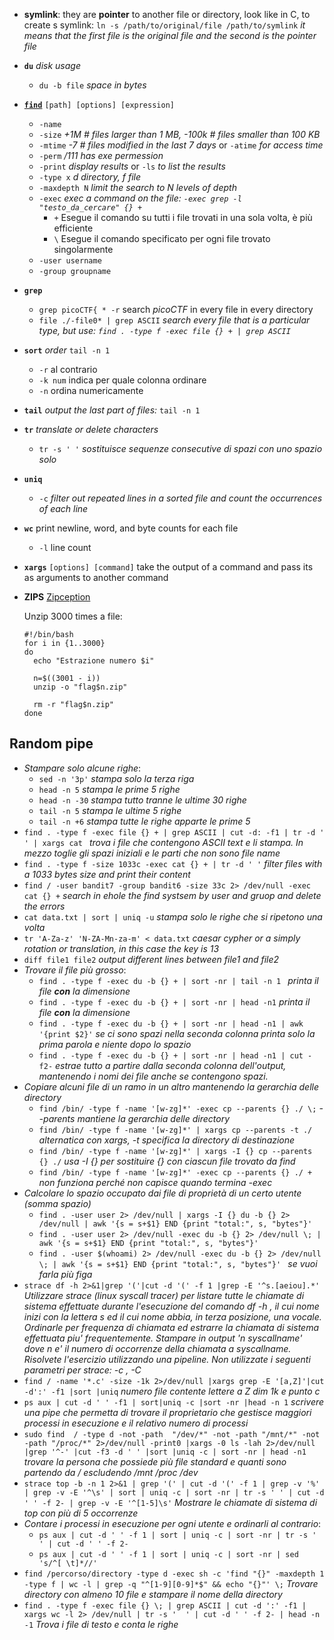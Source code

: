 - **symlink**: they are **pointer** to another file or directory, look like in C, to create s symlink: `ln -s /path/to/original/file /path/to/symlink` *it means that the first file is the original file and the second is the pointer file*
- **`du`** *disk usage*
  - `du -b file` *space in bytes*
- [**`find`**](https://www.grymoire.com/Unix/Find.html#uh-0) `[path] [options] [expression]`
  - `-name`
  - `-size` *+1M   # files larger than 1 MB, -100k # files smaller than 100 KB*
  - `-mtime` *-7   # files modified in the last 7 days* or `-atime` *for access time*
  - `-perm` */111 has exe permession*
  - `-print` *display results* or `-ls` *to list the results*
  - `-type x` *d directory, f file*
  - `-maxdepth N` *limit the search to N levels of depth*
  - `-exec` *exec a command on the file: `-exec grep -l "testo_da_cercare" {} +`*
    - `+` Esegue il comando su tutti i file trovati in una sola volta, è più efficiente
    - `\` Esegue il comando specificato per ogni file trovato singolarmente
  - `-user username` 
  - `-group groupname` 
- **`grep`**
  - `grep picoCTF{ * -r` search *picoCTF* in every file in every directory
  - `file ./-file0* | grep ASCII` *search every file that is a particular type, but use: `find . -type f -exec file {} + | grep ASCII`*
- **`sort`** *order* `tail -n 1`
  - `-r` al contrario
  - `-k num` indica per quale colonna ordinare
  - `-n` ordina numericamente
- **`tail`** *output the last part of files:* `tail -n 1`
- **`tr`** *translate or delete characters*
  - `tr -s ' '` *sostituisce sequenze consecutive di spazi con uno spazio solo*
- **`uniq`**
  - `-c` *filter out repeated lines in a sorted file and count the occurrences of each line*
- **`wc`** print newline, word, and byte counts for each file
  - `-l` line count
- **`xargs`** `[options] [command]` take the output of a command and pass its as arguments to another command
- **ZIPS** [Zipception](https://training.olicyber.it/challenges#challenge-9)

  Unzip 3000 times a file:
  
  ```shell
  #!/bin/bash
  for i in {1..3000}
  do
    echo "Estrazione numero $i"
    
    n=$((3001 - i))
    unzip -o "flag$n.zip"
  
    rm -r "flag$n.zip"
  done
  
  ```

## Random pipe
- *Stampare solo alcune righe*:
  - `sed -n '3p'` *stampa solo la terza riga*
  - `head -n 5` *stampa le prime 5 righe*
  - `head -n -30` *stampa tutto tranne le ultime 30 righe*
  - `tail -n 5` *stampa le ultime 5 righe*
  - `tail -n +6` *stampa tutte le righe apparte le prime 5*
- `find . -type f -exec file {} + | grep ASCII | cut -d: -f1 | tr -d ' ' | xargs cat ` *trova i file che contengono ASCII text e li stampa. In mezzo toglie gli spazi iniziali e le parti che non sono file name*
- `find . -type f -size 1033c -exec cat {} + | tr -d ' '` *filter files with a 1033 bytes size and print their content*
- `find / -user bandit7 -group bandit6 -size 33c 2> /dev/null -exec cat {} +` *search in ehole the find systsem by user and gruop and delete the errors*
- `cat data.txt | sort | uniq -u` *stampa solo le righe che si ripetono una volta*
- `tr 'A-Za-z' 'N-ZA-Mn-za-m' < data.txt` *caesar cypher or a simply rotation or translation, in this case the key is 13*
- `diff file1 file2` *output different lines between file1 and file2*
- *Trovare il file più grosso*:
  - `find . -type f -exec du -b {} + | sort -nr | tail -n 1 ` *printa il file **con** la dimensione*
  - `find . -type f -exec du -b {} + | sort -nr | head -n1` *printa il file **con** la dimensione*
  - `find . -type f -exec du -b {} + | sort -nr | head -n1 | awk '{print $2}'` *se ci sono spazi nella seconda colonna printa solo la prima parola e niente dopo lo spazio*
  - `find . -type f -exec du -b {} + | sort -nr | head -n1 | cut -f2-` *estrae tutto a partire dalla seconda colonna dell'output, mantenendo i nomi dei file anche se contengono spazi.*
- *Copiare alcuni file di un ramo in un altro mantenendo la gerarchia delle directory*
  - `find /bin/ -type f -name '[w-zg]*' -exec cp --parents {} ./ \;` *--parents mantiene la gerarchia delle directory*
  - `find /bin/ -type f -name '[w-zg]*' | xargs cp --parents -t ./ ` *alternatica con xargs, -t specifica la directory di destinazione*
  - `find /bin/ -type f -name '[w-zg]*' | xargs -I {} cp --parents {} ./` *usa -I {} per sostituire {} con ciascun file trovato da find*
  - `find /bin/ -type f -name '[w-zg]*' -exec cp --parents {} ./ +` *non funziona perché non capisce quando termina -exec*
- *Calcolare lo spazio occupato dai file di proprietà di un certo utente (somma spazio)*
  - `find . -user user 2> /dev/null | xargs -I {} du -b {} 2> /dev/null | awk '{s = s+$1} END {print "total:", s, "bytes"}'`
  - `find . -user user 2> /dev/null -exec du -b {} 2> /dev/null \; | awk '{s = s+$1} END {print "total:", s, "bytes"}'`
  - `find . -user $(whoami) 2> /dev/null -exec du -b {} 2> /dev/null \; | awk '{s = s+$1} END {print "total:", s, "bytes"}' ` *se vuoi farla più figa*
- `strace df -h 2>&1|grep '('|cut -d '(' -f 1 |grep -E '^s.[aeiou].*' ` *Utilizzare strace (linux syscall tracer) per listare tutte le chiamate di sistema effettuate durante l'esecuzione del comando df -h , il cui nome inizi con la lettera s ed il cui nome abbia, in terza posizione, una vocale. Ordinarle per frequenza di chiamata ed estrarre la chiamata di sistema effettuata piu' frequentemente. Stampare in output 'n syscallname' dove n e' il numero di occorrenze della chiamata a syscallname. Risolvete l'esercizio utilizzando una pipeline. *Non* utilizzate i seguenti parametri per strace: -c , -C*
- `find / -name '*.c' -size -1k 2>/dev/null |xargs grep -E '[a,Z]'|cut -d':' -f1 |sort |uniq` *numero file contente lettere a Z dim 1k e punto c*
- `ps aux | cut -d ' ' -f1 | sort|uniq -c |sort -nr |head -n 1` *scrivere una pipe che permetta di trovare il proprietario che gestisce maggiori processi in esecuzione e il relativo numero di processi*
- `sudo find  / -type d -not -path  "/dev/*" -not -path "/mnt/*" -not -path "/proc/*" 2>/dev/null -print0 |xargs -0 ls -lah 2>/dev/null |grep '^-' |cut -f3 -d ' ' |sort |uniq -c | sort -nr | head -n1` *trovare la persona che possiede più file standard e quanti sono partendo da / escludendo /mnt /proc /dev*
- `strace top -b -n 1 2>&1 | grep '(' | cut -d '(' -f 1 | grep -v '%' | grep -v -E '^\s' | sort | uniq -c | sort -nr | tr -s ' ' | cut -d ' ' -f 2- | grep -v -E '^[1-5]\s'` *Mostrare le chiamate di sistema di top con più di 5 occorrenze*
- *Contare i processi in esecuzione per ogni utente e ordinarli al contrario*:
  - `ps aux | cut -d ' ' -f 1 | sort | uniq -c | sort -nr | tr -s ' ' | cut -d ' ' -f 2-` 
  - `ps aux | cut -d ' ' -f 1 | sort | uniq -c | sort -nr | sed 's/^[ \t]*//'`
- `find /percorso/directory -type d -exec sh -c 'find "{}" -maxdepth 1 -type f | wc -l | grep -q "^[1-9][0-9]*$" && echo "{}"' \;` *Trovare directory con almeno 10 file e stampare il nome della directory*
- `find . -type f -exec file {} \; | grep ASCII | cut -d ':' -f1 | xargs wc -l 2> /dev/null | tr -s '  ' | cut -d ' ' -f 2- | head -n -1` *Trova i file di testo e conta le righe*